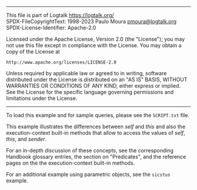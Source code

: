 ________________________________________________________________________

This file is part of Logtalk <https://logtalk.org/>  
SPDX-FileCopyrightText: 1998-2023 Paulo Moura <pmoura@logtalk.org>  
SPDX-License-Identifier: Apache-2.0

Licensed under the Apache License, Version 2.0 (the "License");
you may not use this file except in compliance with the License.
You may obtain a copy of the License at

    http://www.apache.org/licenses/LICENSE-2.0

Unless required by applicable law or agreed to in writing, software
distributed under the License is distributed on an "AS IS" BASIS,
WITHOUT WARRANTIES OR CONDITIONS OF ANY KIND, either express or implied.
See the License for the specific language governing permissions and
limitations under the License.
________________________________________________________________________


To load this example and for sample queries, please see the `SCRIPT.txt`
file.

This example illustrates the differences between *self* and *this* and
also the execution-context built-in methods that allow to access the
values of *self*, *this*, and *sender*.

For an in-depth discussion of these concepts, see the corresponding
Handbook glossary entries, the section on "Predicates", and the
reference pages on the the execution-context built-in methods.

For an additional example using parametric objects, see the `sicstus`
example.
